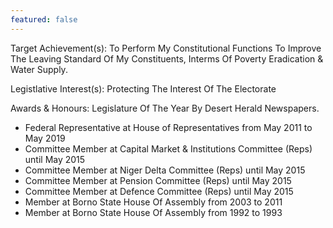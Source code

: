 ```yaml
---
featured: false
---
```

Target Achievement(s): To Perform My Constitutional Functions To Improve The Leaving Standard Of
My Constituents, Interms Of Poverty Eradication & Water Supply.

Legistlative Interest(s): Protecting The Interest Of The Electorate

Awards & Honours: Legislature Of The Year By Desert Herald Newspapers.

* Federal Representative at House of Representatives from May 2011 to May 2019
* Committee Member at Capital Market & Institutions Committee (Reps) until May 2015
* Committee Member at Niger Delta Committee (Reps) until May 2015
* Committee Member at Pension Committee (Reps) until May 2015
* Committee Member at Defence Committee (Reps) until May 2015
* Member at Borno State House Of Assembly from 2003 to 2011
* Member at Borno State House Of Assembly from 1992 to 1993

